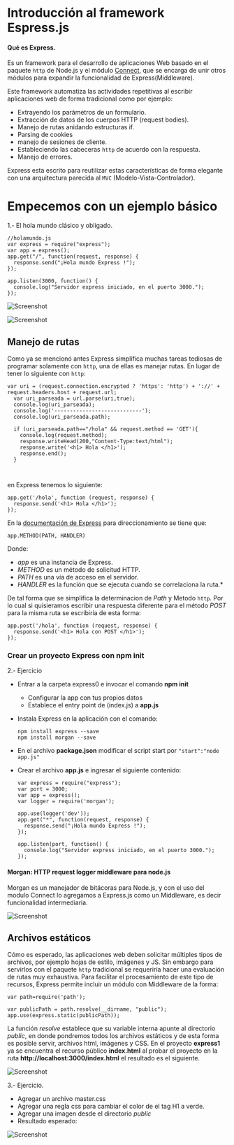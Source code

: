 # Introducción al framework Espress.js
#### Qué es Express.
Es un framework para el desarrollo de aplicaciones Web basado en el paquete ```http``` de Node.js  y  el módulo [Connect](https://github.com/senchalabs/connect), que se encarga de unir otros módulos para expandir la funcionalidad de Express(Middleware).

Este framework automatiza las actividades repetitivas al escribir aplicaciones web de forma tradicional como por ejemplo:

- Extrayendo los parámetros de un formulario.
- Extracción de datos de los cuerpos HTTP (request bodies).
- Manejo de rutas anidando estructuras if.
- Parsing de  cookies
- manejo de sesiones de cliente.
- Estableciendo las cabeceras ```http``` de acuerdo con la respuesta.
- Manejo de errores.

Express esta escrito para reutilizar estas características de forma elegante con una arquitectura parecida al ```MVC``` (Modelo-Vista-Controlador).

# Empecemos con un ejemplo básico

1.- El hola mundo clásico y obligado.


```
//holamundo.js
var express = require("express");
var app = express();
app.get("/", function(request, response) {
  response.send("¡Hola mundo Express !");
});

app.listen(3000, function() {
  console.log("Servidor express iniciado, en el puerto 3000.");
});
```

![Screenshot](image1.PNG)

![Screenshot](image2.PNG)

## Manejo de rutas

Como ya se mencionó antes Express simplifica muchas tareas tediosas de programar solamente con ```http```, una de ellas es manejar rutas. En lugar de tener lo siguiente con ```http```:
```
var uri = (request.connection.encrypted ? 'https': 'http') + '://' + request.headers.host + request.url;
  var uri_parseada = url.parse(uri,true);
  console.log(uri_parseada);
  console.log('----------------------------');
  console.log(uri_parseada.path);

  if (uri_parseada.path=="/hola" && request.method == 'GET'){
  	console.log(request.method);
  	response.writeHead(200,"Content-Type:text/html");
  	response.write('<h1> Hola </h1>');
    response.end();
  }



```
en Express tenemos lo siguiente:

```
app.get('/hola', function (request, response) {
  response.send('<h1> Hola </h1>');
});
```

En la [documentación de Express](https://expressjs.com/es/starter/basic-routing.html) para direccionamiento se tiene que:

```
app.METHOD(PATH, HANDLER)
```

Donde:

- *app* es una instancia de Express.
- *METHOD* es un método de solicitud HTTP.
- *PATH* es una vía de acceso en el servidor.
- *HANDLER* es la función que se ejecuta cuando se correlaciona la ruta.*

De tal forma que se simplifica la determinacion de *Path* y Metodo ```http```. Por lo cual si quisieramos escribir una respuesta diferente para el método *POST* para la misma ruta se escribiría de esta forma:
```
app.post('/hola', function (request, response) {
  response.send('<h1> Hola con POST </h1>');
});
```


### Crear un proyecto Express con npm init

2.- Ejercicio
  - Entrar a la carpeta express0 e invocar el comando **npm init**
    - Configurar la app con tus propios datos
    - Establece el entry point de (index.js) a **app.js**
  - Instala Express en la aplicación con el comando:
    ```
    npm install express --save
    npm install morgan --save
    ```
  - En el archivo **package.json** modificar el script start por ``` "start":"node app.js" ```
  - Crear el archivo **app.js** e ingresar el siguiente contenido:

    ```
    var express = require("express");
    var port = 3000;
    var app = express();
    var logger = require('morgan');

    app.use(logger('dev'));
    app.get("*", function(request, response) {
      response.send("¡Hola mundo Express !");
    });

    app.listen(port, function() {
      console.log("Servidor express iniciado, en el puerto 3000.");
    });
    ```

#### Morgan: HTTP request logger middleware para node.js
Morgan es un manejador de bitácoras para Node.js, y con el uso del modulo Connect lo agregamos a Express.js como un Middleware, es decir funcionalidad intermediaria.

![Screenshot](image3.PNG)

## Archivos estáticos
Cómo es esperado, las aplicaciones web deben solicitar múltiples tipos de archivos, por ejemplo hojas de estilo, imágenes y JS. Sin embargo para servirlos con el paquete ```http``` tradicional se requeriría hacer una evaluación de rutas muy exhaustiva. Para facilitar el procesamiento de este tipo de recursos, Express permite incluir un módulo con Middleware de la forma:


```
var path=require('path');

var publicPath = path.resolve(__dirname, "public");
app.use(express.static(publicPath));
```
La función *resolve* establece que su variable interna apunte al directorio *public*, en donde pondremos todos los archivos estáticos y de esta forma es posible servir, archivos html, imágenes y CSS.
En el proyecto **express1** ya se encuentra el recurso público **index.html** al probar el proyecto en la ruta **http://localhost:3000/index.html** el resultado es el siguiente.

![Screenshot](image4.PNG)

3.- Ejercicio.
  - Agregar un archivo master.css
  - Agregar una regla css para cambiar el color de el tag H1 a verde.
  - Agregar una imagen desde el directorio *public*
  - Resultado esperado:
  
  ![Screenshot](image5.PNG)

